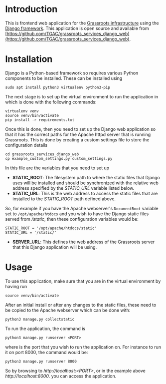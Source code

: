 # Introduction

This is frontend web application for the [Grassroots infrastructure](https://grassroots.tools) using the [Django framework](https://www.djangoproject.com/). This application is open source and available from [https://github.com/TGAC/grassroots_services_django_web](https://github.com/TGAC/grassroots_services_django_web).

# Installation

Django is a Python-based framework so requires various Python components to be installed. 
These can be installed using

```
sudo apt install python3 virtualenv python3-pip
```

The next stage is to set up the virtual environment to run the application in which is done with
the following commands:

```
virtualenv venv
source venv/bin/activate
pip install -r requirements.txt
```

Once this is done, then you need to set up the Django web application so that it has the correct paths for the Apache httpd server that is running Grassroots.
This is done by creating a custom settings file to store the configuration details

```
cd grassroots_services_django_web
cp example_custom_settings.py custom_settings.py
```

In this file are the variables that you need to set up

 * **STATIC_ROOT**: The filesystem path to where the static files that Django uses will be installed and should be synchronized with the relative web address specified by the *STATIC_URL* variable listed below.
 * **STATIC_URL**: This is the web address to access the static files that are installed to the *STATIC_ROOT* path defined above.
 
 So, for example if you have the Apache webserver's ```DocumentRoot``` variable set to ```/opt/apache/htdocs``` and you wish to have the Django static files served from */static*, then these configuration variables would be:
 
 ```
STATIC_ROOT = '/opt/apache/htdocs/static'
STATIC_URL = '/static/'
```

 * **SERVER_URL**: This defines the web address of the Grassroots server that this Django application will be using.


# Usage

To use this application, make sure that you are in the virtual environment by having run

```
source venv/bin/activate
```

After an initial install or after any changes to the static files, these need to be copied to the Apache webserver which can be done with:

```
python3 manage.py collectstatic
```


To run the application, the command is 

```
python3 manage.py runserver <PORT>
```

where *<PORT>* is the port that you wish to run the application on. For instance to run it on port 8000, the command would be:
	
```
python3 manage.py runserver 8000
```

So by browsing to *http://localhost:<PORT\>*, or in the example above *http://localhost:8000*. you can access the application.
